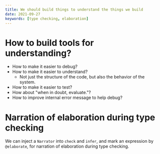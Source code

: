 ```yaml
---
title: We should build things to understand the things we build
date: 2021-09-27
keywords: [type checking, elaboration]
---
```


# How to build tools for understanding?

- How to make it easier to debug?
- How to make it easier to understand?
  - Not just the structure of the code,
    but also the behavior of the system.
- How to make it easier to test?
- How about "when in doubt, evaluate."?
- How to improve internal error message to help debug?

# Narration of elaboration during type checking

We can inject a `Narrator` into `check` and `infer`,
and mark an expression by `@elaborate`,
for narration of elaboration during type checking.
